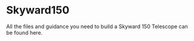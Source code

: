 # Skyward150

All the files and guidance you need to build a Skyward 150 Telescope can be found here.
